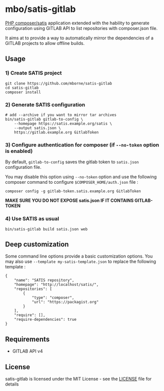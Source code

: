 # mbo/satis-gitlab

[PHP composer/satis](https://github.com/composer/satis) application extended with the hability to generate configuration using GITLAB API to list repositories with composer.json file.

It aims at to provide a way to automatically mirror the dependencies of a GITLAB projects to allow offline builds.

## Usage


### 1) Create SATIS project

```
git clone https://github.com/mborne/satis-gitlab
cd satis-gitlab
composer install
```

### 2) Generate SATIS configuration

```
# add --archive if you want to mirror tar archives
bin/satis-gitlab gitlab-to-config \
    --homepage https://satis.example.org/satis \
    --output satis.json \
    https://gitlab.example.org GitlabToken
```

### 3) Configure authentication for composer (if `--no-token` option is enabled)

By default, `gitlab-to-config` saves the gitlab token to `satis.json` configuration file. 

You may disable this option using `--no-token` option and use the following composer command to configure `$COMPOSER_HOME/auth.json` file :

`composer config -g gitlab-token.satis.example.org GitlabToken`

**MAKE SURE YOU DO NOT EXPOSE satis.json IF IT CONTAINS GITLAB-TOKEN**

### 4) Use SATIS as usual

```
bin/satis-gitlab build satis.json web
```


## Deep customization

Some command line options provide a basic customization options. You may also use `--template my-satis-template.json` to replace the following template :

```
{
    "name": "SATIS repository",
    "homepage": "http://localhost/satis/",
    "repositories": [
        {
            "type": "composer",
            "url": "https://packagist.org"
        }
    ],
    "require": [],
    "require-dependencies": true
}
```


## Requirements

* GITLAB API v4

## License

satis-gitlab is licensed under the MIT License - see the [LICENSE](LICENSE) file for details
 
